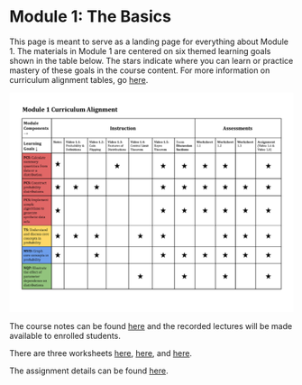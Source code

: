 # Module 1: The Basics

This page is meant to serve as a landing page for everything about Module 1.  The materials in Module 1 are centered on six themed learning goals shown in the table below.  The stars indicate where you can learn or practice mastery of these goals in the course content.  For more information on curriculum alignment tables, go [here](../CurriculumAlignmentTables).

![Curriculum alignment table for Module 1: The Basics.](Module1_CurriculumAlignmentTable.jpg)

The course notes can be found [here](Module1_CourseNotes) and the recorded lectures will be made available to enrolled students.

There are three worksheets [here](Worksheet_1_1_CoinFlipping), [here](Worksheet_1_2_SquareRootN), and [here](Worksheet_1_3_EffectOfPriors_Guide).

The assignment details can be found [here](Assignment_1).